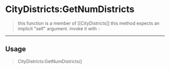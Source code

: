 # CityDistricts:GetNumDistricts
> this function is a member of [[CityDistricts]]
> this method expects an implicit "self" argument. invoke it with `:`
-----
## Usage
> CityDistricts:GetNumDistricts()
